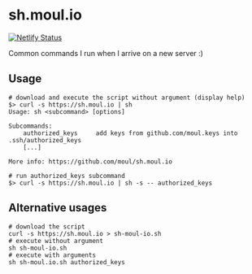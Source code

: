 # sh.moul.io

[![Netlify Status](https://api.netlify.com/api/v1/badges/25622023-5703-42ff-9b10-3d7ad75db31a/deploy-status)](https://app.netlify.com/sites/sh-moul-io/deploys)

Common commands I run when I arrive on a new server :)

## Usage

```command
# download and execute the script without argument (display help)
$> curl -s https://sh.moul.io | sh
Usage: sh <subcommand> [options]

Subcommands:
    authorized_keys     add keys from github.com/moul.keys into .ssh/authorized_keys
    [...]

More info: https://github.com/moul/sh.moul.io
```

```command
# run authorized_keys subcommand
$> curl -s https://sh.moul.io | sh -s -- authorized_keys
```

## Alternative usages

```command
# download the script
curl -s https://sh.moul.io > sh-moul-io.sh
# execute without argument
sh sh-moul-io.sh
# execute with arguments
sh sh-moul.io.sh authorized_keys
```

